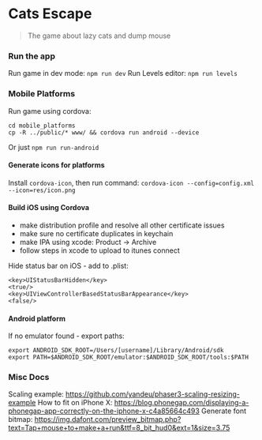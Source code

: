 # Cats Escape
> The game about lazy cats and dump mouse

### Run the app

Run game in dev mode: `npm run dev`
Run Levels editor: `npm run levels`

### Mobile Platforms

Run game using cordova:
```
cd mobile_platforms
cp -R ../public/* www/ && cordova run android --device
```
Or just `npm run run-android`

#### Generate icons for platforms
Install `cordova-icon`, then run command:
`cordova-icon --config=config.xml --icon=res/icon.png`

#### Build iOS using Cordova
- make distribution profile and resolve all other certificate issues
- make sure no certificate duplicates in keychain
- make IPA using xcode: Product -> Archive
- follow steps in xcode to upload to itunes connect

Hide status bar on iOS - add to .plist:
```
<key>UIStatusBarHidden</key>
<true/>
<key>UIViewControllerBasedStatusBarAppearance</key>
<false/>
```

#### Android platform
If no emulator found - export paths:
```
export ANDROID_SDK_ROOT=/Users/[username]/Library/Android/sdk
export PATH=$ANDROID_SDK_ROOT/emulator:$ANDROID_SDK_ROOT/tools:$PATH
```

### Misc Docs
Scaling example: https://github.com/yandeu/phaser3-scaling-resizing-example
How to fit on iPhone X: https://blog.phonegap.com/displaying-a-phonegap-app-correctly-on-the-iphone-x-c4a85664c493
Generate font bitmap: https://img.dafont.com/preview_bitmap.php?text=Tap+mouse+to+make+a+run&ttf=8_bit_hud0&ext=1&size=3.75